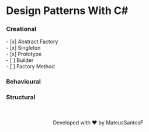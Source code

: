# Design Patterns With C#

<h3> Creational </h3>
- [x] Abstract Factory <br>
- [x] Singleton <br>
- [x] Prototype <br>
- [ ] Builder <br>
- [ ] Factory Method <br>
<h3> Behavioural </h3>

<h3> Structural </h3>
<br>
<br>
<div align="center">Developed with ❤️ by MateusSantosF</div>



